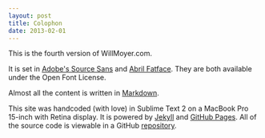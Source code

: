 ```yaml
---
layout: post
title: Colophon
date: 2013-02-01
---
```


This is the fourth version of WillMoyer.com.

It is set in [Adobe's Source Sans](http://www.google.com/webfonts/specimen/Source+Sans+Pro) and [Abril Fatface](http://www.google.com/webfonts/specimen/Abril+Fatface). They are both available under the Open Font License.

Almost all the content is written in [Markdown](http://daringfireball.net/projects/markdown/).

This site was handcoded (with love) in Sublime Text 2 on a MacBook Pro 15-inch with Retina display. It is powered by [Jekyll](http://jekyllrb.com/) and [GitHub Pages](http://pages.github.com/). All of the source code is viewable in a GitHub [repository](https://github.com/moyer/moyer.github.com).